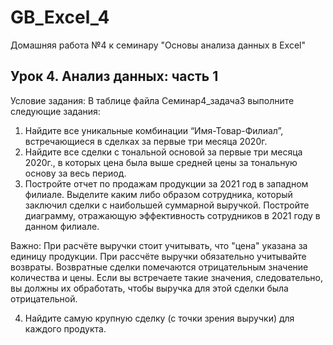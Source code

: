 # GB_Excel_4
Домашняя работа №4 к семинару "Основы анализа данных в Excel"

## Урок 4. Анализ данных: часть 1
Условие задания:
В таблице файла Семинар4_задача3 выполните следующие задания:
1. Найдите все уникальные комбинации “Имя-Товар-Филиал”, встречающиеся в сделках за первые три месяца 2020г.
2. Найдите все сделки с тональной основой за первые три месяца 2020г., в которых цена была выше средней цены за тональную основу за весь период.
3. Постройте отчет по продажам продукции за 2021 год в западном филиале. Выделите каким либо образом сотрудника, который заключил сделки с наибольшей суммарной выручкой. Постройте диаграмму, отражающую эффективность сотрудников в 2021 году в данном филиале.

Важно: При расчёте выручки стоит учитывать, что "цена" указана за единицу продукции. При рассчёте выручки обязательно учитывайте возвраты. Возвратные сделки помечаются отрицательным значение количества и цены. Если вы встречаете такие значения, следовательно, вы должны их обработать, чтобы выручка для этой сделки была отрицательной.

4. Найдите самую крупную сделку (с точки зрения выручки) для каждого продукта.
